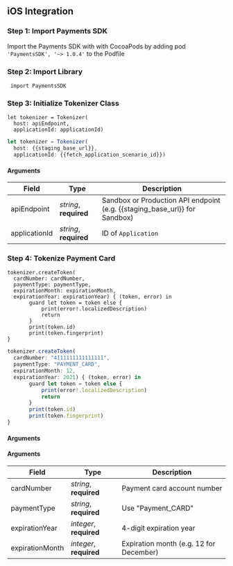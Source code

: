 ## iOS Integration

### Step 1: Import Payments SDK

Import the Payments SDK with with CocoaPods by adding pod `'PaymentsSDK', '~> 1.0.4'` to the Podfile

### Step 2: Import Library

```
 import PaymentsSDK
```


### Step 3: Initialize Tokenizer Class

```
let tokenizer = Tokenizer(
  host: apiEndpoint,
  applicationId: applicationId)
```

```javascript
let tokenizer = Tokenizer(
  host: {{staging_base_url}},
  applicationId: {{fetch_application_scenario_id}})
```

#### Arguments
Field | Type | Description
----- | ---- | -----------
apiEndpoint | *string*, **required** | Sandbox or Production API endpoint (e.g. {{staging_base_url}} for Sandbox)
applicationId | *string*, **required** | ID of `Application`



### Step 4: Tokenize Payment Card


```
tokenizer.createToken(
  cardNumber: cardNumber,
  paymentType: paymentType,
  expirationMonth: expirationMonth,
  expirationYear: expirationYear) { (token, error) in
       guard let token = token else {
           print(error!.localizedDescription)
           return
       }
       print(token.id)
       print(token.fingerprint)
}   
```

```javascript
tokenizer.createToken(
  cardNumber: "4111111111111111",
  paymentType: "PAYMENT_CARD",
  expirationMonth: 12,
  expirationYear: 2021) { (token, error) in
       guard let token = token else {
           print(error!.localizedDescription)
           return
       }
       print(token.id)
       print(token.fingerprint)
}   
```


#### Arguments

#### Arguments
Field | Type | Description
----- | ---- | -----------
cardNumber | *string*, **required** | Payment card account number
paymentType | *string*, **required** | Use "Payment_CARD"
expirationYear | *integer*, **required** | 4-digit expiration year
expirationMonth | *integer*, **required** | Expiration month (e.g. 12 for December)
